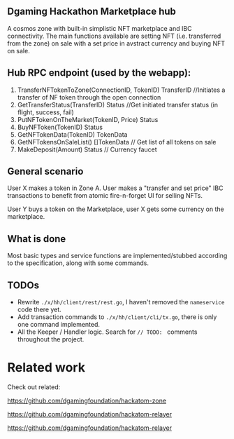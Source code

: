 ## Dgaming Hackathon Marketplace hub

A cosmos zone with built-in simplistic NFT marketplace and IBC connectivity. The main functions available are setting NFT (i.e. transferred from the zone) on sale with a set price in avstract currency and buying NFT on sale. 

## Hub RPC endpoint (used by the webapp):

1. TransferNFTokenToZone(ConnectionID, TokenID) TransferID //Initiates a transfer of NF token through the open connection
2. GetTransferStatus(TransferID) Status //Get initiated transfer status (in flight, success, fail)
3. PutNFTokenOnTheMarket(TokenID, Price) Status 
4. BuyNFToken(TokenID) Status 
5. GetNFTokenData(TokenID) TokenData
6. GetNFTokensOnSaleList() []TokenData // Get list of all tokens on sale
7. MakeDeposit(Amount) Status // Currency faucet


## General scenario

User X makes a token in Zone A. User makes a "transfer and set price" IBC transactions to benefit from atomic fire-n-forget UI for selling NFTs.

User Y buys a token on the Marketplace, user X gets some currency on the marketplace.


## What is done

Most basic types and service functions are implemented/stubbed according to the specification, along with some commands.  

## TODOs

* Rewrite `./x/hh/client/rest/rest.go`, I haven't removed the `nameservice` code there yet.
* Add transaction commands to `./x/hh/client/cli/tx.go`, there is only one command implemented.
* All the Keeper / Handler logic. Search for `// TODO: ` comments throughout the project.  

# Related work

Check out related:

https://github.com/dgamingfoundation/hackatom-zone

https://github.com/dgamingfoundation/hackatom-relayer

https://github.com/dgamingfoundation/hackatom-relayer
